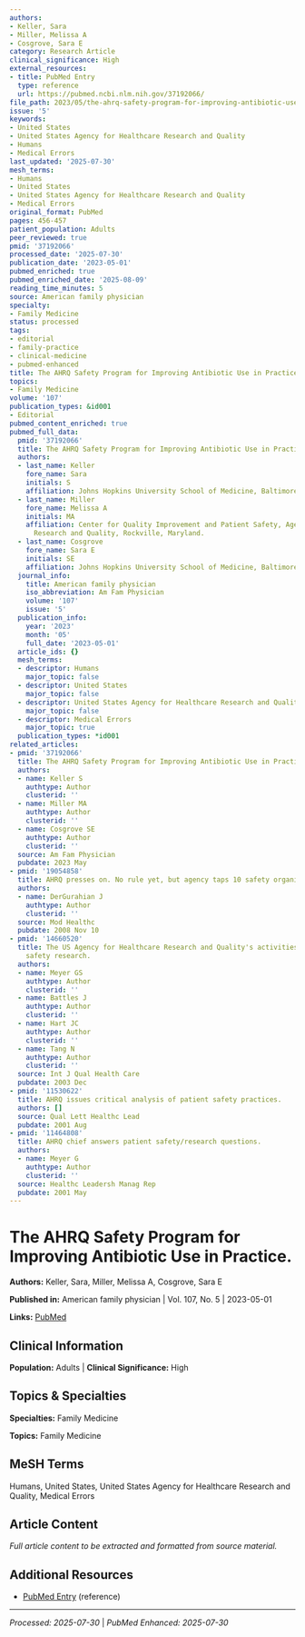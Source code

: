 ```yaml
---
authors:
- Keller, Sara
- Miller, Melissa A
- Cosgrove, Sara E
category: Research Article
clinical_significance: High
external_resources:
- title: PubMed Entry
  type: reference
  url: https://pubmed.ncbi.nlm.nih.gov/37192066/
file_path: 2023/05/the-ahrq-safety-program-for-improving-antibiotic-use-in-prac.md
issue: '5'
keywords:
- United States
- United States Agency for Healthcare Research and Quality
- Humans
- Medical Errors
last_updated: '2025-07-30'
mesh_terms:
- Humans
- United States
- United States Agency for Healthcare Research and Quality
- Medical Errors
original_format: PubMed
pages: 456-457
patient_population: Adults
peer_reviewed: true
pmid: '37192066'
processed_date: '2025-07-30'
publication_date: '2023-05-01'
pubmed_enriched: true
pubmed_enriched_date: '2025-08-09'
reading_time_minutes: 5
source: American family physician
specialty:
- Family Medicine
status: processed
tags:
- editorial
- family-practice
- clinical-medicine
- pubmed-enhanced
title: The AHRQ Safety Program for Improving Antibiotic Use in Practice.
topics:
- Family Medicine
volume: '107'
publication_types: &id001
- Editorial
pubmed_content_enriched: true
pubmed_full_data:
  pmid: '37192066'
  title: The AHRQ Safety Program for Improving Antibiotic Use in Practice.
  authors:
  - last_name: Keller
    fore_name: Sara
    initials: S
    affiliation: Johns Hopkins University School of Medicine, Baltimore, Maryland.
  - last_name: Miller
    fore_name: Melissa A
    initials: MA
    affiliation: Center for Quality Improvement and Patient Safety, Agency for Healthcare
      Research and Quality, Rockville, Maryland.
  - last_name: Cosgrove
    fore_name: Sara E
    initials: SE
    affiliation: Johns Hopkins University School of Medicine, Baltimore, Maryland.
  journal_info:
    title: American family physician
    iso_abbreviation: Am Fam Physician
    volume: '107'
    issue: '5'
  publication_info:
    year: '2023'
    month: '05'
    full_date: '2023-05-01'
  article_ids: {}
  mesh_terms:
  - descriptor: Humans
    major_topic: false
  - descriptor: United States
    major_topic: false
  - descriptor: United States Agency for Healthcare Research and Quality
    major_topic: false
  - descriptor: Medical Errors
    major_topic: true
  publication_types: *id001
related_articles:
- pmid: '37192066'
  title: The AHRQ Safety Program for Improving Antibiotic Use in Practice.
  authors:
  - name: Keller S
    authtype: Author
    clusterid: ''
  - name: Miller MA
    authtype: Author
    clusterid: ''
  - name: Cosgrove SE
    authtype: Author
    clusterid: ''
  source: Am Fam Physician
  pubdate: 2023 May
- pmid: '19054858'
  title: AHRQ presses on. No rule yet, but agency taps 10 safety organizations.
  authors:
  - name: DerGurahian J
    authtype: Author
    clusterid: ''
  source: Mod Healthc
  pubdate: 2008 Nov 10
- pmid: '14660520'
  title: The US Agency for Healthcare Research and Quality's activities in patient
    safety research.
  authors:
  - name: Meyer GS
    authtype: Author
    clusterid: ''
  - name: Battles J
    authtype: Author
    clusterid: ''
  - name: Hart JC
    authtype: Author
    clusterid: ''
  - name: Tang N
    authtype: Author
    clusterid: ''
  source: Int J Qual Health Care
  pubdate: 2003 Dec
- pmid: '11530622'
  title: AHRQ issues critical analysis of patient safety practices.
  authors: []
  source: Qual Lett Healthc Lead
  pubdate: 2001 Aug
- pmid: '11464808'
  title: AHRQ chief answers patient safety/research questions.
  authors:
  - name: Meyer G
    authtype: Author
    clusterid: ''
  source: Healthc Leadersh Manag Rep
  pubdate: 2001 May
---
```


# The AHRQ Safety Program for Improving Antibiotic Use in Practice.

**Authors:** Keller, Sara, Miller, Melissa A, Cosgrove, Sara E

**Published in:** American family physician | Vol. 107, No. 5 | 2023-05-01

**Links:** [PubMed](https://pubmed.ncbi.nlm.nih.gov/37192066/)

## Clinical Information

**Population:** Adults | **Clinical Significance:** High

## Topics & Specialties

**Specialties:** Family Medicine

**Topics:** Family Medicine

## MeSH Terms

Humans, United States, United States Agency for Healthcare Research and Quality, Medical Errors

## Article Content

*Full article content to be extracted and formatted from source material.*

## Additional Resources

- [PubMed Entry](https://pubmed.ncbi.nlm.nih.gov/37192066/) (reference)

---

*Processed: 2025-07-30* | *PubMed Enhanced: 2025-07-30*
